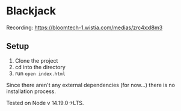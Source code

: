 # Blackjack

Recording: https://bloomtech-1.wistia.com/medias/zrc4xxl8m3

## Setup
1. Clone the project
2. cd into the directory
3. run `open index.html`

Since there aren't any external dependencies (for now...) there is no installation process. 

Tested on Node v 14.19.0->LTS.
